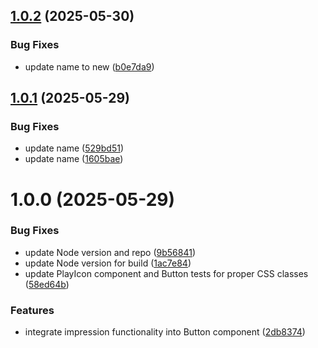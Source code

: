 ## [1.0.2](https://github.com/ArtCraft-Studio/art-ui/compare/v1.0.1...v1.0.2) (2025-05-30)


### Bug Fixes

* update name to new ([b0e7da9](https://github.com/ArtCraft-Studio/art-ui/commit/b0e7da94cf23e3531cec77cd0176cdd719efba8d))

## [1.0.1](https://github.com/ArtCraft-Studio/art-ui/compare/v1.0.0...v1.0.1) (2025-05-29)


### Bug Fixes

* update name ([529bd51](https://github.com/ArtCraft-Studio/art-ui/commit/529bd51bf3d107c1b851a5094f553ad3b4c0512d))
* update name ([1605bae](https://github.com/ArtCraft-Studio/art-ui/commit/1605baef39c7d6f549cd22f00299a200786b8550))

# 1.0.0 (2025-05-29)


### Bug Fixes

* update Node version and repo ([9b56841](https://github.com/ArtCraft-Studio/art-ui/commit/9b5684180885cacb2400a8a7f659e004980eba80))
* update Node version for build ([1ac7e84](https://github.com/ArtCraft-Studio/art-ui/commit/1ac7e84eaef9c60c1b1a26f7e052189b8866471a))
* update PlayIcon component and Button tests for proper CSS classes ([58ed64b](https://github.com/ArtCraft-Studio/art-ui/commit/58ed64b98f2ef13f968e7969fa4798ca764fe718))


### Features

* integrate impression functionality into Button component ([2db8374](https://github.com/ArtCraft-Studio/art-ui/commit/2db8374cc954de90bba07a4cd5c33f0fbd57eee2))
